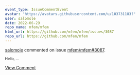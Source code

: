 ```yaml
---
event_type: IssueCommentEvent
avatar: "https://avatars.githubusercontent.com/u/103731183?"
user: salomole
date: 2022-06-29
repo_name: mfem/mfem
html_url: https://github.com/mfem/mfem/issues/3087
repo_url: https://github.com/mfem/mfem
---
```


<a href='https://github.com/salomole' target='_blank'>salomole</a> commented on issue <a href='https://github.com/mfem/mfem/issues/3087' target='_blank'>mfem/mfem#3087</a>.

<small>Hello, ...</small>

<a href='https://github.com/mfem/mfem/issues/3087' target='_blank'>View Comment</a>